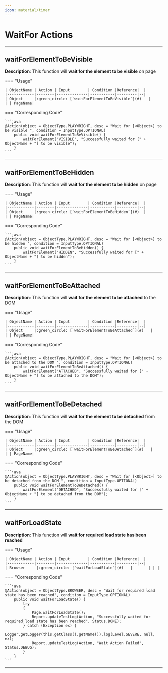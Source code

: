 ```yaml
---
icon: material/timer
---
```


# WaitFor Actions
------------------------

## **waitForElementToBeVisible**

**Description**: This function will **wait for the element to be visible** on page

=== "Usage"

    | ObjectName | Action | Input        | Condition |Reference|  |
    |------------|--------|--------------|-----------|---------|--|
    | Object     |:green_circle: [`waitForElementToBeVisible`](#)   |       | | PageName|


=== "Corresponding Code"

    ```java
    @Action(object = ObjectType.PLAYWRIGHT, desc = "Wait for [<Object>] to be visible ", condition = InputType.OPTIONAL)
        public void waitForElementToBeVisible() {
            waitForElement("VISIBLE", "Successfully waited for [" + ObjectName + "] to be visible");
        }
    ```
-----------------------------------------------------

## **waitForElementToBeHidden**

**Description**: This function will **wait for the element to be hidden** on page

=== "Usage"

    | ObjectName | Action | Input        | Condition |Reference|  |
    |------------|--------|--------------|-----------|---------|--|
    | Object     |:green_circle: [`waitForElementToBeHidden`](#)  |       | | PageName|


=== "Corresponding Code"

    ```java
    @Action(object = ObjectType.PLAYWRIGHT, desc = "Wait for [<Object>] to be hidden ", condition = InputType.OPTIONAL)
        public void waitForElementToBeHidden() {
            waitForElement("HIDDEN", "Successfully waited for [" + ObjectName + "] to be hidden");
        }
    ```
-----------------------------------------------------

## **waitForElementToBeAttached**

**Description**: This function will **wait for the element to be attached** to the DOM

=== "Usage"

    | ObjectName | Action | Input        | Condition |Reference|  |
    |------------|--------|--------------|-----------|---------|--|
    | Object     |:green_circle: [`waitForElementToBeAttached`](#)   |       | | PageName|


=== "Corresponding Code"

    ```java
    @Action(object = ObjectType.PLAYWRIGHT, desc = "Wait for [<Object>] to be attached to the DOM ", condition = InputType.OPTIONAL)
        public void waitForElementToBeAttached() {
            waitForElement("ATTACHED", "Successfully waited for [" + ObjectName + "] to be attached to the DOM");
        }
    ```
-----------------------------------------------------

## **waitForElementToBeDetached**

**Description**: This function will **wait for the element to be detached** from the DOM

=== "Usage"

    | ObjectName | Action | Input        | Condition |Reference|  |
    |------------|--------|--------------|-----------|---------|--|
    | Object     |:green_circle: [`waitForElementToBeDetached`](#)   |       | | PageName|


=== "Corresponding Code"

    ```java
    @Action(object = ObjectType.PLAYWRIGHT, desc = "Wait for [<Object>] to be detached from the DOM ", condition = InputType.OPTIONAL)
        public void waitForElementToBeDetached() {
            waitForElement("DETACHED", "Successfully waited for [" + ObjectName + "] to be detached from the DOM");
        }
    ```
-----------------------------------------------------

## **waitForLoadState**

**Description**: This function will **wait for required load state has been reached**

=== "Usage"

    | ObjectName | Action | Input        | Condition |Reference|  |
    |------------|--------|--------------|-----------|---------|--|
    | Browser     |:green_circle: [`waitForLoadState`](#)   |       | | |


=== "Corresponding Code"

    ```java
    @Action(object = ObjectType.BROWSER, desc = "Wait for required load state has been reached", condition = InputType.OPTIONAL)
        public void waitForLoadState() {
            try
            {
                Page.waitForLoadState();
                Report.updateTestLog(Action, "Successfully waited for required load state has been reached", Status.DONE);
            } catch (Exception ex) {
                Logger.getLogger(this.getClass().getName()).log(Level.SEVERE, null, ex);
                Report.updateTestLog(Action, "Wait Action Failed", Status.DEBUG);
            }
        }
    ```
-----------------------------------------------------